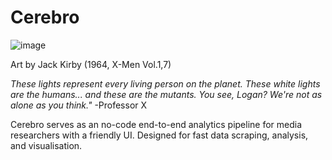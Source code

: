 # Cerebro

![image](https://user-images.githubusercontent.com/65873585/135470294-2b98e5f4-a89f-4b83-a223-0ec2f15cccea.png)

Art by Jack Kirby (1964, X-Men Vol.1,7)

*These lights represent every living person on the planet. These white lights are the humans... and these are the mutants. You see, Logan? We're not as alone as you think."*
-Professor X


Cerebro serves as an no-code end-to-end analytics pipeline for media researchers with a friendly UI. Designed for fast data scraping, analysis, and visualisation. 

